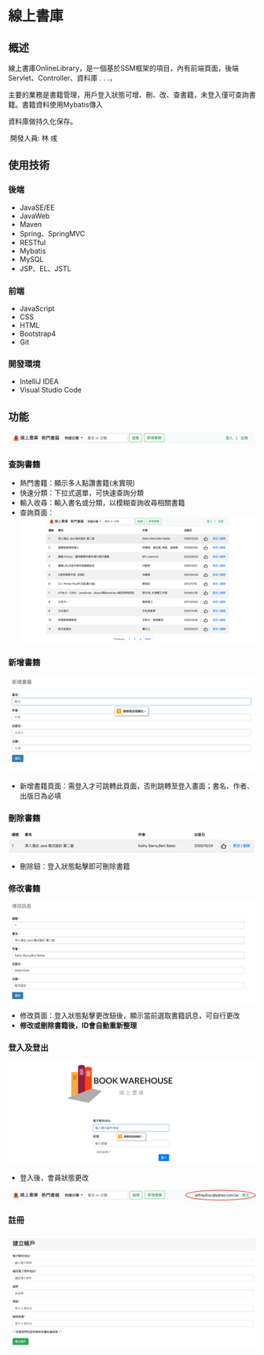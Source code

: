 # 線上書庫



## 概述

​		線上書庫OnlineLibrary，是一個基於SSM框架的項目，內有前端頁面，後端Servlet、Controller、資料庫 . . .，

主要的業務是書籍管理，用戶登入狀態可增、刪、改、查書籍，未登入僅可查詢書籍。書籍資料使用Mybatis傳入

資料庫做持久化保存。																																							

​																																										開發人員: 林 彧



## 使用技術

### 後端

+ JavaSE/EE
+ JavaWeb
+ Maven
+ Spring、SpringMVC
+ RESTful
+ Mybatis
+ MySQL
+ JSP、EL、JSTL

### 前端

+ JavaScript
+ CSS
+ HTML
+ Bootstrap4
+ Git

### 開發環境

+ IntelliJ IDEA
+ Visual Studio Code



## 功能

![head](https://github.com/jeffreylinyu/onlineLibrary/blob/master/readme_img/head.jpg)

### 查詢書籍

+ 熱門書籍：顯示多人點讚書籍(未實現)
+ 快速分類：下拉式選單，可快速查詢分類
+ 輸入收尋：輸入書名或分類，以模糊查詢收尋相關書籍
+ 查詢頁面：
![head](https://github.com/jeffreylinyu/onlineLibrary/blob/master/readme_img/bookQuery.jpg)

### 新增書籍

![bookAdd](https://github.com/jeffreylinyu/onlineLibrary/blob/master/readme_img/bookAdd.jpg)


+ 新增書籍頁面：需登入才可跳轉此頁面，否則跳轉至登入畫面；書名、作者、出版日為必填

### 刪除書籍

![bookDelete](https://github.com/jeffreylinyu/onlineLibrary/blob/master/readme_img/bookDelete.jpg)

+ 刪除鈕：登入狀態點擊即可刪除書籍



### 修改書籍

![bookUpdate.jgp](https://github.com/jeffreylinyu/onlineLibrary/blob/master/readme_img/bookUpdate.jgp.png)

+ 修改頁面：登入狀態點擊更改鈕後，顯示當前選取書籍訊息，可自行更改
+ **修改或刪除書籍後，ID會自動重新整理**

### 登入及登出

![login](https://github.com/jeffreylinyu/onlineLibrary/blob/master/readme_img/login.jpg)

+ 登入後，會員狀態更改

![loginChange](https://github.com/jeffreylinyu/onlineLibrary/blob/master/readme_img/loginChange.jpg)



### 註冊

![addUser](https://github.com/jeffreylinyu/onlineLibrary/blob/master/readme_img/addUser.jpg)








